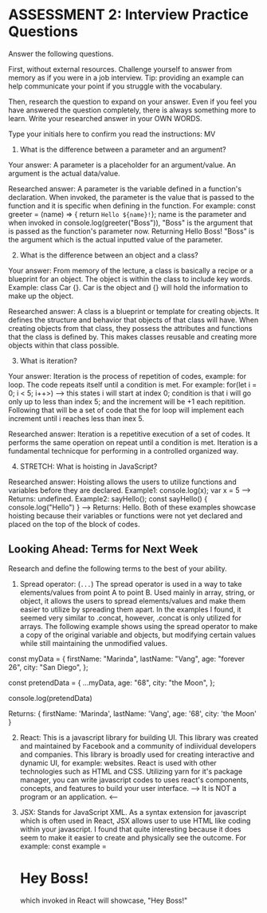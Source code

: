 # ASSESSMENT 2: Interview Practice Questions

Answer the following questions.

First, without external resources. Challenge yourself to answer from memory as if you were in a job interview. Tip: providing an example can help communicate your point if you struggle with the vocabulary.

Then, research the question to expand on your answer. Even if you feel you have answered the question completely, there is always something more to learn. Write your researched answer in your OWN WORDS.

Type your initials here to confirm you read the instructions: MV

1. What is the difference between a parameter and an argument?

Your answer: A parameter is a placeholder for an argument/value. An argument is the actual data/value.

Researched answer: A parameter is the variable defined in a function's declaration. When invoked, the parameter is the value that is passed to the function and it is specific when defining in the function. For example: const greeter = (name) => { return `Hello ${name}!`}; name is the parameter and when invoked in console.log(greeter("Boss")), "Boss" is the argument that is passed as the function's parameter now. Returning Hello Boss! "Boss" is the argument which is the actual inputted value of the parameter.

2. What is the difference between an object and a class?

Your answer: From memory of the lecture, a class is basically a recipe or a blueprint for an object. The object is within the class to include key words. Example: class Car {}. Car is the object and {} will hold the information to make up the object. 

Researched answer: A class is a blueprint or template for creating objects. It defines the structure and behavior that objects of that class will have. When creating objects from that class, they possess the attributes and functions that the class is defined by. This makes classes reusable and creating more objects within that class possible. 

3. What is iteration?

Your answer: Iteration is the process of repetition of codes, example: for loop. The code repeats itself until a condition is met. For example: for(let i = 0; i < 5; i++>) --> this states i will start at index 0; condition is that i will go only up to less than index 5; and the increment will be +1 each repitition. Following that will be a set of code that the for loop will implement each increment until i reaches less than inex 5. 

Researched answer: Iteration is a repetitive execution of a set of codes. It performs the same operation on repeat until a condition is met. Iteration is a fundamental technicque for performing in a controlled organized way. 

4. STRETCH: What is hoisting in JavaScript?

Researched answer: Hoisting allows the users to utilize functions and variables before they are declared. Example1: console.log(x); var x = 5 --> Returns: undefined. Example2: sayHello(); const sayHello() { console.log("Hello") } --> Returns: Hello. Both of these examples showcase hoisting because their variables or functions were not yet declared and placed on the top of the block of codes. 


## Looking Ahead: Terms for Next Week

Research and define the following terms to the best of your ability.

1. Spread operator: (`...`) The spread operator is used in a way to take elements/values from point A to point B. Used mainly in array, string, or object, it allows the users to spread elements/values and make them easier to utilize by spreading them apart. In the examples I found,  it seemed very similar to .concat, however, .concat is only utilized for arrays. The following example shows using the spread operator to make a copy of the original variable and objects, but modifying certain values while still maintaining the unmodified values.

const myData = {
    firstName: "Marinda",
    lastName: "Vang",
    age: "forever 26",
    city: "San Diego",
  };
  
  const pretendData = {
    ...myData,
    age: "68", 
    city: "the Moon",
  };
  
  console.log(pretendData)

  Returns: {
  firstName: 'Marinda',
  lastName: 'Vang',
  age: '68',
  city: 'the Moon'
}

2. React: This is a javascript library for building UI. This library was created and maintained by Facebook and a community of indiividual developers and companies. This library is broadly used for creating interactive and dynamic UI, for example: websites. React is used with other technologies such as HTML and CSS. Utilizing yarn for it's package manager, you can write javascript codes to uses react's components, concepts, and features to build your user interface. --> It is NOT a program or an application. <--

3. JSX: Stands for JavaScript XML. As a syntax extension for javascript which is often used in React, JSX allows user to use HTML like coding within your javascript. I found that quite interesting because it does seem to make it easier to create and physically see the outcome. For example: const example = <h1>Hey Boss!</h1> which invoked in React will showcase, "Hey Boss!" 

